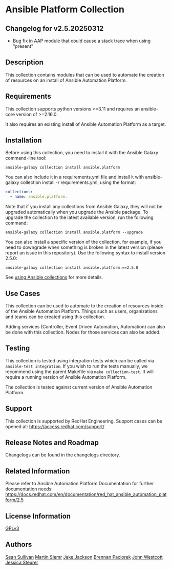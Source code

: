 # Ansible Platform Collection

## Changelog for v2.5.20250312

* Bug fix in AAP module that could cause a stack trace when using "present"

## Description

This collection contains modules that can be used to automate the creation of resources on an install of Ansible Automation Platform.


## Requirements

This collection supports python versions >=3.11 and requires an ansible-core version of >=2.16.0. 

It also requires an existing install of Ansible Automation Platform as a target. 


## Installation

Before using this collection, you need to install it with the Ansible Galaxy command-line tool:

```
ansible-galaxy collection install ansible.platform
```

You can also include it in a requirements.yml file and install it with ansible-galaxy collection install -r requirements.yml, using the format:


```yaml
collections:
  - name: ansible.platform.
```

Note that if you install any collections from Ansible Galaxy, they will not be upgraded automatically when you upgrade the Ansible package.
To upgrade the collection to the latest available version, run the following command:

```
ansible-galaxy collection install ansible.platform --upgrade
```

You can also install a specific version of the collection, for example, if you need to downgrade when something is broken in the latest version (please report an issue in this repository). Use the following syntax to install version 2.5.0:

```
ansible-galaxy collection install ansible.platform:==2.5.0
```

See [using Ansible collections](https://docs.ansible.com/ansible/devel/user_guide/collections_using.html) for more details.

## Use Cases

This collection can be used to automate to the creation of resources inside of the Ansible Automation Platform. Things such as users, organizations and teams can be created using this collection. 

Adding services (Controller, Event Driven Automation, Automation) can also be done with this collection. Nodes for those services can also be added. 


## Testing

This collection is tested using integration tests which can be called via `ansible-test integration`. If you wish to run the tests manually, we recommend using the parent Makefile via `make collection-test`. It will require a running version of Ansible Automation Platform.

The collection is tested against current version of Ansible Automation Platform.


## Support

This collection is supported by RedHat Engineering. Support cases can be opened at: https://access.redhat.com/support/

## Release Notes and Roadmap

Changelogs can be found in the changelogs directory. 


## Related Information

Please refer to Ansible Automation Platform Documentation for further documentation needs: https://docs.redhat.com/en/documentation/red_hat_ansible_automation_platform/2.5


## License Information

[GPLv3](https://github.com/ansible/aap-gateway/ansible_platform_collection/COPYING)

## Authors

[Sean Sullivan](https://github.com/sean-m-sullivan)
[Martin Slemr](https://github.com/slemrmartin)
[Jake Jackson](https://github.com/thedboubl3j)
[Brennan Paciorek](https://github.com/brennanpaciorek)
[John Westcott](https://github.com/john-westcott-iv)
[Jessica Steurer](https://github.com/jay-steurer)
